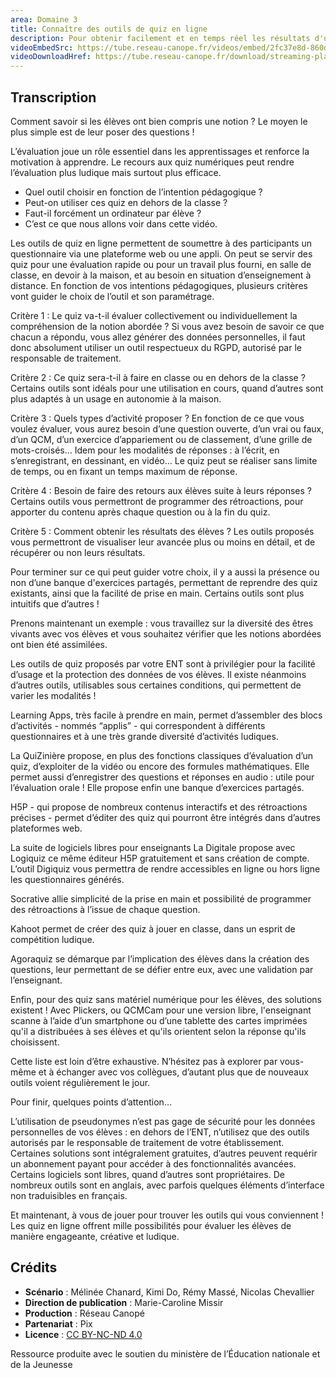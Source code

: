 ```yaml
---
area: Domaine 3
title: Connaître des outils de quiz en ligne
description: Pour obtenir facilement et en temps réel les résultats d'une classe à un exercice, un quiz en ligne constitue un précieux allié. Mais quel outil de quiz choisir ? Des éléments de réponse dans cette vidéo !
videoEmbedSrc: https://tube.reseau-canope.fr/videos/embed/2fc37e8d-860d-4789-a092-e6ca3b113943
videoDownloadHref: https://tube.reseau-canope.fr/download/streaming-playlists/hls/videos/2fc37e8d-860d-4789-a092-e6ca3b113943-1080-fragmented.mp4
---
```


## Transcription

Comment savoir si les élèves ont bien compris une notion ? Le moyen le plus simple est de leur poser des questions !

L’évaluation joue un rôle essentiel dans les apprentissages et renforce la motivation à apprendre. Le recours aux quiz numériques peut rendre l’évaluation plus ludique mais surtout plus efficace.

- Quel outil choisir en fonction de l’intention pédagogique ?
- Peut-on utiliser ces quiz en dehors de la classe ?
- Faut-il forcément un ordinateur par élève ?
- C’est ce que nous allons voir dans cette vidéo.

Les outils de quiz en ligne permettent de soumettre à des participants un questionnaire via une plateforme web ou une appli.  On peut se servir des quiz pour une évaluation rapide ou pour un travail plus fourni, en salle de classe, en devoir à la maison, et au besoin en situation d’enseignement à distance.
En fonction de vos intentions pédagogiques, plusieurs critères vont guider le choix de l’outil et son paramétrage.

Critère 1 : Le quiz va-t-il évaluer collectivement ou individuellement la compréhension de la notion abordée ? Si vous avez besoin de savoir ce que chacun a répondu, vous allez générer des données personnelles, il faut donc absolument utiliser un outil respectueux du RGPD, autorisé par le responsable de traitement.

Critère 2 : Ce quiz sera-t-il à faire en classe ou en dehors de la classe ? Certains outils sont idéals pour une utilisation en cours, quand d’autres sont plus adaptés à un usage en autonomie à la maison.

Critère 3 : Quels types d’activité proposer ?  En fonction de ce que vous voulez évaluer, vous aurez besoin d’une question ouverte, d’un vrai ou faux, d’un QCM, d’un exercice d’appariement ou de classement, d’une grille de mots-croisés…
Idem pour les modalités de réponses : à l’écrit, en s’enregistrant, en dessinant, en vidéo…
Le quiz peut se réaliser sans limite de temps, ou en fixant un temps maximum de réponse.

Critère 4 : Besoin de faire des retours aux élèves suite à leurs réponses ? Certains outils vous permettront de programmer des rétroactions, pour apporter du contenu après chaque question ou à la fin du quiz.

Critère 5 : Comment obtenir les résultats des élèves ?  Les outils proposés vous permettront de visualiser leur avancée plus ou moins en détail, et de récupérer ou non leurs résultats.

Pour terminer sur ce qui peut guider votre choix, il y a aussi la présence ou non d’une banque d'exercices partagés, permettant de reprendre des quiz existants, ainsi que la facilité de prise en main. Certains outils sont plus intuitifs que d’autres !

Prenons maintenant un exemple : vous travaillez sur la diversité des êtres vivants avec vos élèves et vous souhaitez vérifier que les notions abordées ont bien été assimilées.

Les outils de quiz proposés par votre ENT sont à privilégier pour la facilité d’usage et la protection des données de vos élèves.  Il existe néanmoins d’autres outils, utilisables sous certaines conditions, qui permettent de varier les modalités !

Learning Apps, très facile à prendre en main, permet d’assembler des blocs d’activités - nommés “applis” - qui correspondent à différents questionnaires et à une très grande diversité d’activités ludiques.

La QuiZinière propose, en plus des fonctions classiques d’évaluation d’un quiz, d’exploiter de la vidéo ou encore des formules mathématiques. Elle permet aussi d’enregistrer des questions et réponses en audio : utile pour l’évaluation orale ! Elle propose enfin une banque d’exercices partagés.

H5P - qui propose de nombreux contenus interactifs et des rétroactions précises - permet d’éditer des quiz qui pourront être intégrés dans d’autres plateformes web.

La suite de logiciels libres pour enseignants La Digitale propose avec Logiquiz ce même éditeur H5P gratuitement et sans création de compte. L’outil Digiquiz vous permettra de rendre accessibles en ligne ou hors ligne les questionnaires générés.

Socrative allie simplicité de la prise en main et possibilité de programmer des rétroactions à l’issue de chaque question.

Kahoot permet de créer des quiz à jouer en classe, dans un esprit de compétition ludique.

Agoraquiz se démarque par l’implication des élèves dans la création des questions, leur permettant de se défier entre eux, avec une validation par l’enseignant.

Enfin, pour des quiz sans matériel numérique pour les élèves, des solutions existent ! Avec Plickers, ou QCMCam pour une version libre, l'enseignant scanne à l’aide d’un smartphone ou d’une tablette des cartes imprimées qu'il a distribuées à ses élèves et qu'ils orientent selon la réponse qu'ils choisissent.

Cette liste est loin d’être exhaustive. N’hésitez pas à explorer par vous-même et à échanger avec vos collègues, d’autant plus que de nouveaux outils voient régulièrement le jour.

Pour finir, quelques points d’attention…

L’utilisation de pseudonymes n’est pas gage de sécurité pour les données personnelles de vos élèves : en dehors de l’ENT, n’utilisez que des outils autorisés par le responsable de traitement de votre établissement.
Certaines solutions sont intégralement gratuites, d’autres peuvent requérir un abonnement payant pour accéder à des fonctionnalités avancées.
Certains logiciels sont libres, quand d’autres sont propriétaires.
De nombreux outils sont en anglais, avec parfois quelques éléments d’interface non traduisibles en français.

Et maintenant, à vous de jouer pour trouver les outils qui vous conviennent ! Les quiz en ligne offrent mille possibilités pour évaluer les élèves de manière engageante, créative et ludique.

## Crédits

- **Scénario** : Mélinée Chanard, Kimi Do, Rémy Massé, Nicolas Chevallier
- **Direction de publication** : Marie-Caroline Missir
- **Production** : Réseau Canopé
- **Partenariat** : Pix
- **Licence** : [CC BY-NC-ND 4.0](https://creativecommons.org/licenses/by-nc-nd/4.0/deed.fr)

Ressource produite avec le soutien du ministère de l’Éducation nationale et de la Jeunesse
